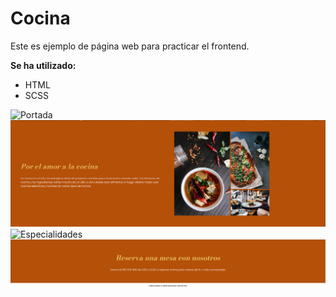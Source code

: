 # Cocina

Este es ejemplo de página web para practicar el frontend.

**Se ha utilizado:**

- HTML
- SCSS

![Portada](./img/portada.png)
![Título](./img/titulo.png)
![Especialidades](./img/especialidades.png)
![Reserva](./img/reserva.png)